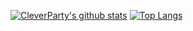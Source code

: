 [![CleverParty's github stats](https://github-readme-stats.vercel.app/api?username=CleverParty&theme=solarized-light&layout=compact)](https://github.com/anuraghazra/github-readme-stats)
[![Top Langs](https://github-readme-stats.vercel.app/api/top-langs/?username=CleverParty&layout=compact)](https://github.com/anuraghazra/github-readme-stats)
